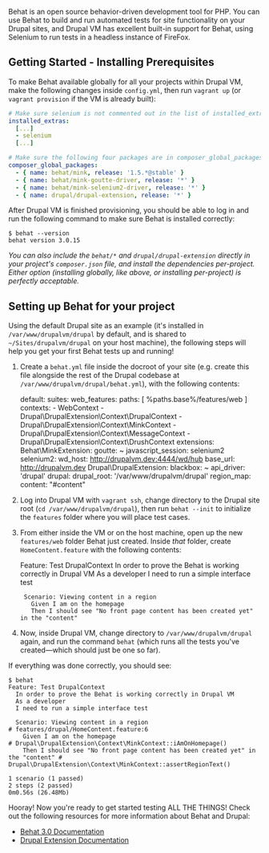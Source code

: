 Behat is an open source behavior-driven development tool for PHP. You can use Behat to build and run automated tests for site functionality on your Drupal sites, and Drupal VM has excellent built-in support for Behat, using Selenium to run tests in a headless instance of FireFox.

## Getting Started - Installing Prerequisites

To make Behat available globally for all your projects within Drupal VM, make the following changes inside `config.yml`, then run `vagrant up` (or `vagrant provision` if the VM is already built):

```yaml
# Make sure selenium is not commented out in the list of installed_extras:
installed_extras:
  [...]
  - selenium
  [...]

# Make sure the following four packages are in composer_global_packages:
composer_global_packages:
  - { name: behat/mink, release: '1.5.*@stable' }
  - { name: behat/mink-goutte-driver, release: '*' }
  - { name: behat/mink-selenium2-driver, release: '*' }
  - { name: drupal/drupal-extension, release: '*' }
```

After Drupal VM is finished provisioning, you should be able to log in and run the following command to make sure Behat is installed correctly:

```
$ behat --version
behat version 3.0.15
```

_You can also include the `behat/*` and `drupal/drupal-extension` directly in your project's `composer.json` file, and install the dependencies per-project. Either option (installing globally, like above, or installing per-project) is perfectly acceptable._

## Setting up Behat for your project

Using the default Drupal site as an example (it's installed in `/var/www/drupalvm/drupal` by default, and is shared to `~/Sites/drupalvm/drupal` on your host machine), the following steps will help you get your first Behat tests up and running!

  1. Create a `behat.yml` file inside the docroot of your site (e.g. create this file alongside the rest of the Drupal codebase at `/var/www/drupalvm/drupal/behat.yml`), with the following contents:

        default:
          suites:
            web_features:
              paths: [ %paths.base%/features/web ]
              contexts:
                - WebContext
                - Drupal\DrupalExtension\Context\DrupalContext
                - Drupal\DrupalExtension\Context\MinkContext
                - Drupal\DrupalExtension\Context\MessageContext
                - Drupal\DrupalExtension\Context\DrushContext
          extensions:
            Behat\MinkExtension:
              goutte: ~
              javascript_session: selenium2
              selenium2:
                wd_host: http://drupalvm.dev:4444/wd/hub
              base_url: http://drupalvm.dev
            Drupal\DrupalExtension:
              blackbox: ~
              api_driver: 'drupal'
              drupal:
                drupal_root: '/var/www/drupalvm/drupal'
              region_map:
                content: "#content"

  2. Log into Drupal VM with `vagrant ssh`, change directory to the Drupal site root (`cd /var/www/drupalvm/drupal`), then run `behat --init` to initialize the `features` folder where you will place test cases.
  3. From either inside the VM or on the host machine, open up the new `features/web` folder Behat just created. Inside _that_ folder, create `HomeContent.feature` with the following contents:

        Feature: Test DrupalContext
          In order to prove the Behat is working correctly in Drupal VM
          As a developer
          I need to run a simple interface test

          Scenario: Viewing content in a region
            Given I am on the homepage
            Then I should see "No front page content has been created yet" in the "content"

  4. Now, inside Drupal VM, change directory to `/var/www/drupalvm/drupal` again, and run the command `behat` (which runs all the tests you've created—which should just be one so far).

If everything was done correctly, you should see:

```console
$ behat
Feature: Test DrupalContext
  In order to prove the Behat is working correctly in Drupal VM
  As a developer
  I need to run a simple interface test

  Scenario: Viewing content in a region                                             # features/drupal/HomeContent.feature:6
    Given I am on the homepage                                                      # Drupal\DrupalExtension\Context\MinkContext::iAmOnHomepage()
    Then I should see "No front page content has been created yet" in the "content" # Drupal\DrupalExtension\Context\MinkContext::assertRegionText()

1 scenario (1 passed)
2 steps (2 passed)
0m0.56s (26.48Mb)
```

Hooray! Now you're ready to get started testing ALL THE THINGS! Check out the following resources for more information about Behat and Drupal:

  - [Behat 3.0 Documentation](http://behat.readthedocs.org/en/v3.0/)
  - [Drupal Extension Documentation](https://behat-drupal-extension.readthedocs.org/en/3.0/)
